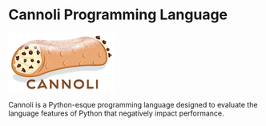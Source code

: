 # Cannoli Programming Language
![](resources/logo/cannoli_logo_212x118.png)

Cannoli is a Python-esque programming language designed to evaluate the
language features of Python that negatively impact performance.
